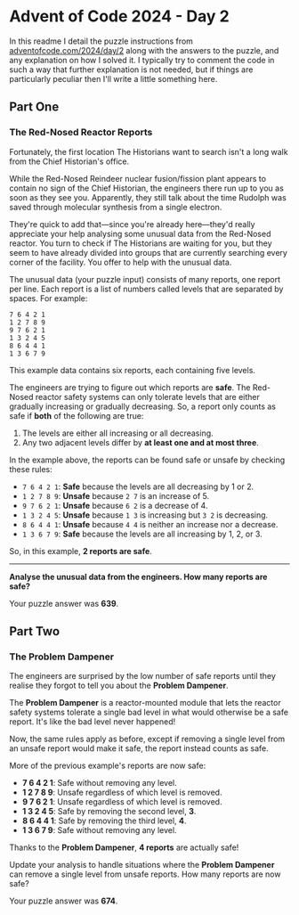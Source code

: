 # Advent of Code 2024 - Day 2

In this readme I detail the puzzle instructions from [adventofcode.com/2024/day/2](https://adventofcode.com/2024/day/2) along with the answers to the puzzle, and any explanation on how I solved it. I typically try to comment the code in such a way that further explanation is not needed, but if things are particularly peculiar then I'll write a little something here.

## Part One

### The Red-Nosed Reactor Reports

Fortunately, the first location The Historians want to search isn't a long walk from the Chief Historian's office.

While the Red-Nosed Reindeer nuclear fusion/fission plant appears to contain no sign of the Chief Historian, the engineers there run up to you as soon as they see you. Apparently, they still talk about the time Rudolph was saved through molecular synthesis from a single electron.

They're quick to add that—since you're already here—they'd really appreciate your help analysing some unusual data from the Red-Nosed reactor. You turn to check if The Historians are waiting for you, but they seem to have already divided into groups that are currently searching every corner of the facility. You offer to help with the unusual data.

The unusual data (your puzzle input) consists of many reports, one report per line. Each report is a list of numbers called levels that are separated by spaces. For example:

```
7 6 4 2 1
1 2 7 8 9
9 7 6 2 1
1 3 2 4 5
8 6 4 4 1
1 3 6 7 9
```

This example data contains six reports, each containing five levels.

The engineers are trying to figure out which reports are **safe**. The Red-Nosed reactor safety systems can only tolerate levels that are either gradually increasing or gradually decreasing. So, a report only counts as safe if **both** of the following are true:

1. The levels are either all increasing or all decreasing.
2. Any two adjacent levels differ by **at least one and at most three**.

In the example above, the reports can be found safe or unsafe by checking these rules:

- `7 6 4 2 1`: **Safe** because the levels are all decreasing by 1 or 2.
- `1 2 7 8 9`: **Unsafe** because `2 7` is an increase of 5.
- `9 7 6 2 1`: **Unsafe** because `6 2` is a decrease of 4.
- `1 3 2 4 5`: **Unsafe** because `1 3` is increasing but `3 2` is decreasing.
- `8 6 4 4 1`: **Unsafe** because `4 4` is neither an increase nor a decrease.
- `1 3 6 7 9`: **Safe** because the levels are all increasing by 1, 2, or 3.

So, in this example, **2 reports are safe**.

---

**Analyse the unusual data from the engineers. How many reports are safe?**

Your puzzle answer was **639**.

## Part Two

### The Problem Dampener

The engineers are surprised by the low number of safe reports until they realise they forgot to tell you about the **Problem Dampener**.

The **Problem Dampener** is a reactor-mounted module that lets the reactor safety systems tolerate a single bad level in what would otherwise be a safe report. It's like the bad level never happened!

Now, the same rules apply as before, except if removing a single level from an unsafe report would make it safe, the report instead counts as safe.

More of the previous example's reports are now safe:

- **7 6 4 2 1**: Safe without removing any level.
- **1 2 7 8 9**: Unsafe regardless of which level is removed.
- **9 7 6 2 1**: Unsafe regardless of which level is removed.
- **1 3 2 4 5**: Safe by removing the second level, **3**.
- **8 6 4 4 1**: Safe by removing the third level, **4**.
- **1 3 6 7 9**: Safe without removing any level.

Thanks to the **Problem Dampener**, **4 reports** are actually safe!

Update your analysis to handle situations where the **Problem Dampener** can remove a single level from unsafe reports. How many reports are now safe?

Your puzzle answer was **674**.
